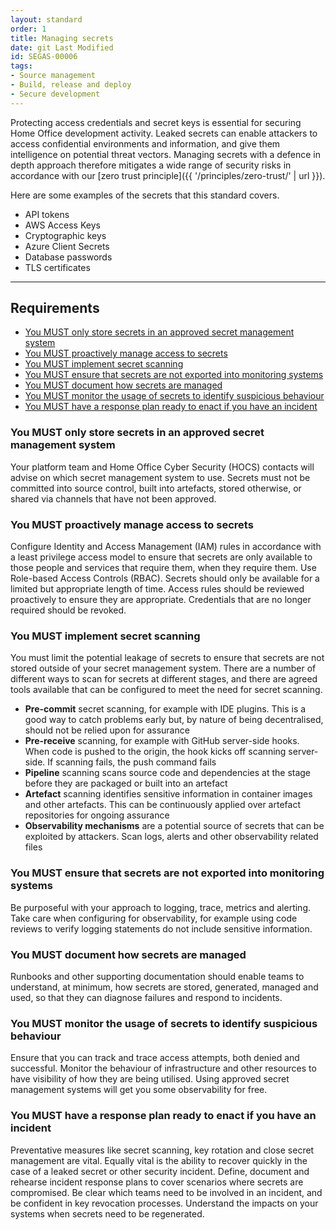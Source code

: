 ```yaml
---
layout: standard
order: 1
title: Managing secrets
date: git Last Modified
id: SEGAS-00006
tags:
- Source management
- Build, release and deploy
- Secure development
---
```


Protecting access credentials and secret keys is essential for securing Home Office development activity. Leaked secrets can enable attackers to access confidential environments and information, and give them intelligence on potential threat vectors. Managing secrets with a defence in depth approach therefore mitigates a wide range of security risks in accordance with our [zero trust principle]({{ '/principles/zero-trust/' | url }}).

Here are some examples of the secrets that this standard covers.

- API tokens
- AWS Access Keys
- Cryptographic keys
- Azure Client Secrets
- Database passwords
- TLS certificates

---

## Requirements

- [You MUST only store secrets in an approved secret management system](#you-must-only-store-secrets-in-an-approved-secret-management-system)
- [You MUST proactively manage access to secrets](#you-must-proactively-manage-access-to-secrets)
- [You MUST implement secret scanning](#you-must-implement-secret-scanning)
- [You MUST ensure that secrets are not exported into monitoring systems](#you-must-ensure-that-secrets-are-not-exported-into-monitoring-systems)
- [You MUST document how secrets are managed](#you-must-document-how-secrets-are-managed)
- [You MUST monitor the usage of secrets to identify suspicious behaviour](#you-must-monitor-the-usage-of-secrets-to-identify-suspicious-behaviour)
- [You MUST have a response plan ready to enact if you have an incident](#you-must-have-a-response-plan-ready-to-enact-if-you-have-an-incident)

### You MUST only store secrets in an approved secret management system

Your platform team and Home Office Cyber Security (HOCS) contacts will advise on which secret management system to use. Secrets must not be committed into source control, built into artefacts, stored otherwise, or shared via channels that have not been approved.

### You MUST proactively manage access to secrets

Configure Identity and Access Management (IAM) rules in accordance with a least privilege access model to ensure that secrets are only available to those people and services that require them, when they require them. Use Role-based Access Controls (RBAC). Secrets should only be available for a limited but appropriate length of time. Access rules should be reviewed proactively to ensure they are appropriate. Credentials that are no longer required should be revoked.

### You MUST implement secret scanning 

You must limit the potential leakage of secrets to ensure that secrets are not stored outside of your secret management system. There are a number of different ways to scan for secrets at different stages, and there are agreed tools available that can be configured to meet the need for secret scanning.

- **Pre-commit** secret scanning, for example with IDE plugins. This is a good way to catch problems early but, by nature of being decentralised, should not be relied upon for assurance
- **Pre-receive** scanning, for example with GitHub server-side hooks. When code is pushed to the origin, the hook kicks off scanning server-side. If scanning fails, the push command fails
- **Pipeline** scanning scans source code and dependencies at the stage before they are packaged or built into an artefact
- **Artefact** scanning identifies sensitive information in container images and other artefacts. This can be continuously applied over artefact repositories for ongoing assurance
- **Observability mechanisms** are a potential source of secrets that can be exploited by attackers. Scan logs, alerts and other observability related files

### You MUST ensure that secrets are not exported into monitoring systems

Be purposeful with your approach to logging, trace, metrics and alerting. Take care when configuring for observability, for example using code reviews to verify logging statements do not include sensitive information.

### You MUST document how secrets are managed

Runbooks and other supporting documentation should enable teams to understand, at minimum, how secrets are stored, generated, managed and used, so that they can diagnose failures and respond to incidents.

### You MUST monitor the usage of secrets to identify suspicious behaviour

Ensure that you can track and trace access attempts, both denied and successful. Monitor the behaviour of infrastructure and other resources to have visibility of how they are being utilised. Using approved secret management systems will get you some observability for free.

### You MUST have a response plan ready to enact if you have an incident

Preventative measures like secret scanning, key rotation and close secret management are vital. Equally vital is the ability to recover quickly in the case of a leaked secret or other security incident. Define, document and rehearse incident response plans to cover scenarios where secrets are compromised. Be clear which teams need to be involved in an incident, and be confident in key revocation processes. Understand the impacts on your systems when secrets need to be regenerated.
